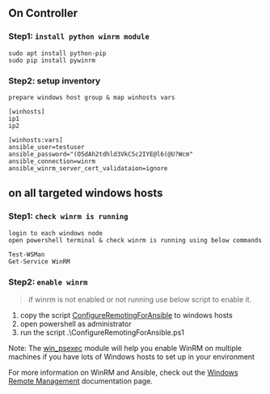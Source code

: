 ## On Controller

### Step1: `install python winrm module`
```
sudo apt install python-pip
sudo pip install pywinrm 
```
### Step2: setup inventory

```
prepare windows host group & map winhosts vars

[winhosts]
ip1
ip2

[winhosts:vars]
ansible_user=testuser
ansible_password="(O5dAh2tdhld3VkC5c2IYE@l6(@U?Wcm"
ansible_connection=winrm
ansible_winrm_server_cert_validataion=ignore
```

## on all targeted windows hosts

### Step1: `check winrm is running`

```
login to each windows node
open powershell terminal & check winrm is running using below commands

Test-WSMan
Get-Service WinRM
```

### Step2: `enable winrm`

> if winrm is not enabled or not running use below script to enable it. 

1) copy the script [ConfigureRemotingForAnsible](https://raw.githubusercontent.com/lerndevops/labs/master/ansible/windows/ConfigureRemotingForAnsible.ps1) to windows hosts
2) open powershell as administrator
3) run the script .\ConfigureRemotingForAnsible.ps1

Note: The [win_psexec](https://docs.ansible.com/ansible/latest/modules/win_psexec_module.html) module will help you enable WinRM on multiple machines if you have lots of Windows hosts to set up in your environment

For more information on WinRM and Ansible, check out the [Windows Remote Management](https://docs.ansible.com/ansible/latest/user_guide/windows_winrm.html) documentation page.
